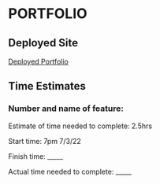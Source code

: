 # PORTFOLIO

## Deployed Site

[Deployed Portfolio](https://62c24b3bf83fa302f3f232d7--celebrated-dolphin-7ecce1.netlify.app/) 

## Time Estimates

### Number and name of feature: 

Estimate of time needed to complete: 2.5hrs

Start time: 7pm 7/3/22

Finish time: _____

Actual time needed to complete: _____
